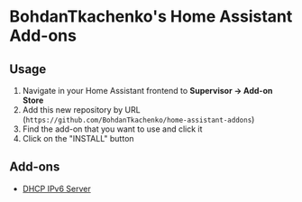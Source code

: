 # BohdanTkachenko's Home Assistant Add-ons

## Usage

1. Navigate in your Home Assistant frontend to **Supervisor -> Add-on Store**
2. Add this new repository by URL (`https://github.com/BohdanTkachenko/home-assistant-addons`)
3. Find the add-on that you want to use and click it
4. Click on the "INSTALL" button

## Add-ons

- [DHCP IPv6 Server](dhcp_server/README.md)
